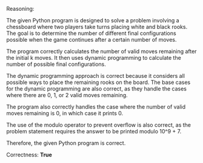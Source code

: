 Reasoning:

The given Python program is designed to solve a problem involving a chessboard where two players take turns placing white and black rooks. The goal is to determine the number of different final configurations possible when the game continues after a certain number of moves.

The program correctly calculates the number of valid moves remaining after the initial k moves. It then uses dynamic programming to calculate the number of possible final configurations.

The dynamic programming approach is correct because it considers all possible ways to place the remaining rooks on the board. The base cases for the dynamic programming are also correct, as they handle the cases where there are 0, 1, or 2 valid moves remaining.

The program also correctly handles the case where the number of valid moves remaining is 0, in which case it prints 0.

The use of the modulo operator to prevent overflow is also correct, as the problem statement requires the answer to be printed modulo 10^9 + 7.

Therefore, the given Python program is correct.

Correctness: **True**